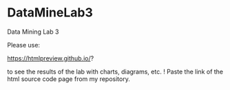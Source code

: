 # DataMineLab3
Data Mining Lab 3

Please use:

https://htmlpreview.github.io/?

to see the results of the lab with charts, diagrams, etc. !
Paste the link of the html source code page from my repository.
